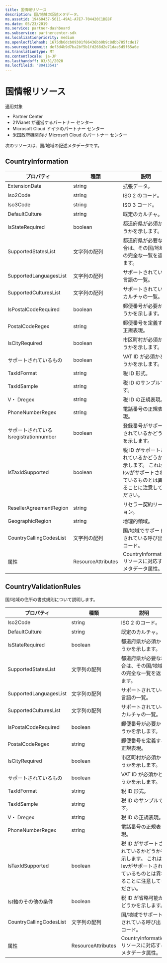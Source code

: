 ```yaml
---
title: 国情報リソース
description: 国/地域の記述メタデータ。
ms.assetid: 19460437-5611-49A1-A7E7-704420C1DE8F
ms.date: 05/23/2019
ms.service: partner-dashboard
ms.subservice: partnercenter-sdk
ms.localizationpriority: medium
ms.openlocfilehash: 1675db6dcb09301f86436bb0b9c8dbb785fcde17
ms.sourcegitcommit: def3d4b9d7ba2bf5b1fd268d2e71dae5d5f65a6e
ms.translationtype: MT
ms.contentlocale: ja-JP
ms.lasthandoff: 03/31/2020
ms.locfileid: "80413541"
---
```

# <a name="country-information-resources"></a>国情報リソース

適用対象

- Partner Center
- 21Vianet が運営するパートナー センター
- Microsoft Cloud ドイツのパートナー センター
- 米国政府機関向け Microsoft Cloud のパートナー センター

次のリソースは、国/地域の記述メタデータです。

## <a name="countryinformation"></a>CountryInformation

| プロパティ                      | 種類               | 説明                                                                                        |
|-------------------------------|--------------------|----------------------------------------------------------------------------------------------------|
| ExtensionData                 | string             | 拡張データ。                                                                                |
| Iso2Code                      | string             | ISO 2 のコード。                                                                                     |
| Iso3Code                      | string             | ISO 3 コード。                                                                                     |
| DefaultCulture                | string             | 既定のカルチャ。                                                                               |
| IsStateRequired               | boolean            | 都道府県が必須かどうかを示します。                                             |
| SupportedStatesList           | 文字列の配列   | 都道府県が必要な場合は、その国/地域の完全な一覧を返します。                    |
| SupportedLanguagesList        | 文字列の配列   | サポートされている言語の一覧。                                                                     |
| SupportedCulturesList         | 文字列の配列   | サポートされているカルチャの一覧。                                                                      |
| IsPostalCodeRequired          | boolean            | 郵便番号が必要かどうかを示します。                                    |
| PostalCodeRegex               | string             | 郵便番号を定義する正規表現。                                          |
| IsCityRequired                | boolean            | 市区町村が必須かどうかを示します。                                                       |
| サポートされているもの              | boolean            | VAT ID が必須かどうかを示します。                                                     |
| TaxIdFormat                   | string             | 税 ID 形式。                                                                                 |
| TaxIdSample                   | string             | 税 ID のサンプルです。                                                                                 |
| V・ Dregex                    | string             | 税 ID の正規表現。                                                                     |
| PhoneNumberRegex              | string             | 電話番号の正規表現。                                                               |
| サポートされている Isregistrationnumber | boolean            | 登録番号がサポートされているかどうかを示します。                                       |
| IsTaxIdSupported              | boolean            | 税 ID がサポートされているかどうかを示します。 これは Isvがサポートされているものとは異なることに注意してください。 |
| ResellerAgreementRegion       | string             | リセラー契約リージョン。                                                                     |
| GeographicRegion              | string             | 地理的領域。                                                                             |
| CountryCallingCodesList       | 文字列の配列   | 国/地域でサポートされている呼び出しコード。                                                 |
| 属性                    | ResourceAttributes | CountryInformation リソースに対応するメタデータ属性。                          |

## <a name="countryvalidationrules"></a>CountryValidationRules

国/地域の住所の書式規則について説明します。

| プロパティ                | 種類               | 説明                                                                                        |
|-------------------------|--------------------|----------------------------------------------------------------------------------------------------|
| Iso2Code                | string             | ISO 2 のコード。                                                                                     |
| DefaultCulture          | string             | 既定のカルチャ。                                                                               |
| IsStateRequired         | boolean            | 都道府県が必須かどうかを示します。                                             |
| SupportedStatesList     | 文字列の配列   | 都道府県が必要な場合は、その国/地域の完全な一覧を返します。                    |
| SupportedLanguagesList  | 文字列の配列   | サポートされている言語の一覧。                                                                     |
| SupportedCulturesList   | 文字列の配列   | サポートされているカルチャの一覧。                                                                      |
| IsPostalCodeRequired    | boolean            | 郵便番号が必要かどうかを示します。                                    |
| PostalCodeRegex         | string             | 郵便番号を定義する正規表現。                                          |
| IsCityRequired          | boolean            | 市区町村が必須かどうかを示します。                                                       |
| サポートされているもの        | boolean            | VAT ID が必須かどうかを示します。                                                     |
| TaxIdFormat             | string             | 税 ID 形式。                                                                                 |
| TaxIdSample             | string             | 税 ID のサンプルです。                                                                                 |
| V・ Dregex              | string             | 税 ID の正規表現。                                                                     |
| PhoneNumberRegex        | string             | 電話番号の正規表現。                                                               |
| IsTaxIdSupported        | boolean            | 税 ID がサポートされているかどうかを示します。 これは Isvがサポートされているものとは異なることに注意してください。 |
| Ist軸のその他の条件         | boolean            | 税 ID が省略可能かどうかを示します。                                                     |
| CountryCallingCodesList | 文字列の配列   | 国/地域でサポートされている呼び出しコード。                                                 |
| 属性              | ResourceAttributes | CountryInformation リソースに対応するメタデータ属性。                          |
